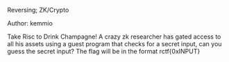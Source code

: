 Reversing; ZK/Crypto

Author: kemmio

Take Risc to Drink Champagne! A crazy zk researcher has gated access to all his assets using a guest program that checks for a secret input, can you guess the secret input? The flag will be in the format rctf{0xINPUT}
